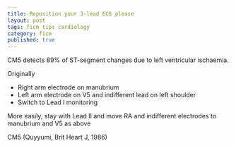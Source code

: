 ```yaml
---
title: Reposition your 3-lead ECG please
layout: post
tags: ficm tips cardiology
category: ficm
published: true
---
```


CM5 detects 89% of ST-segment changes due to left ventricular ischaemia.

Originally 

- Right arm electrode on manubrium
- Left arm electrode on V5 and indifferent lead on left shoulder
- Switch to Lead I monitoring

More easily, stay with Lead II and move RA and indifferent electrodes to manubrium and V5 as above


CM5 (Quyyumi, Brit Heart J, 1986)
